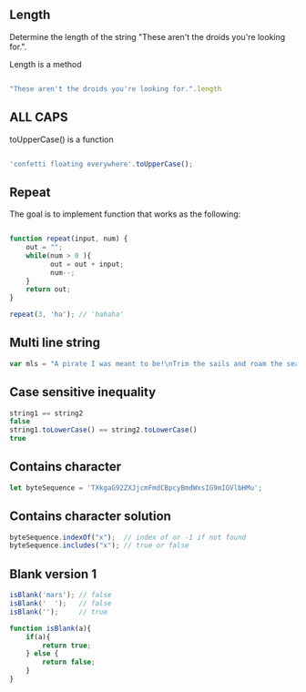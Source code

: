 ## Length
Determine the length of the string "These aren't the droids you're looking for.".

Length is a method 
```javascript

"These aren't the droids you're looking for.".length 

```

## ALL CAPS 

toUpperCase() is a function 

```javascript

'confetti floating everywhere'.toUpperCase();

```

## Repeat 

The goal is to implement function that works as the following: 

```javascript

function repeat(input, num) {
    out = "";
    while(num > 0 ){
          out = out + input; 
          num--; 
    }
    return out;
}

repeat(3, 'ha'); // 'hahaha'

```

## Multi line string 

```javascript
var mls = "A pirate I was meant to be!\nTrim the sails and roam the sea!"
```
## Case sensitive inequality 

```javascript
string1 == string2
false
string1.toLowerCase() == string2.toLowerCase()
true
```

## Contains character 

```javascript
let byteSequence = 'TXkgaG92ZXJjcmFmdCBpcyBmdWxsIG9mIGVlbHMu';

```

## Contains character solution 
```javascript
byteSequence.indexOf("x");  // index of or -1 if not found 
byteSequence.includes("x"); // true or false 
```

## Blank version 1 
```javascript
isBlank('mars'); // false
isBlank('  ');   // false
isBlank('');     // true
``` 

```javascript
function isBlank(a){
    if(a){
        return true; 
    } else {
        return false; 
    }
} 
```
